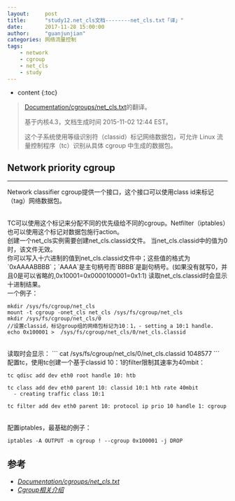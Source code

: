 ```yaml
---
layout:     post
title:      "study12.net_cls文档--------net_cls.txt「译」"
date:       2017-11-28 15:00:00 
author:     "guanjunjian"
categories: 网络流量控制
tags:
    - network
    - cgroup
    - net_cls
    - study
---
```


* content
{:toc}

>
> [Documentation/cgroups/net_cls.txt](https://www.mjmwired.net/kernel/Documentation/cgroups/net_cls.txt)的翻译。
>
> 基于内核4.3，文档生成时间 2015-11-02 12:44 EST。
> 
> 这个子系统使用等级识别符（classid）标记网络数据包，可允许 Linux 流量控制程序（tc）识别从具体 cgroup 中生成的数据包。
>
 



## Network priority cgroup

-----------------------------------

Network classifier cgroup提供一个接口，这个接口可以使用class id来标记（tag）网络数据包。

<br/>
TC可以使用这个标记来分配不同的优先级给不同的cgroup。Netfilter（iptables）也可以使用这个标记对数据包施行action。

<br/>
创建一个net_cls实例需要创建net_cls.classid文件。
当net_cls.classid中的值为0时，该文件无效。

<br/>
你可以写入十六进制的值到net_cls.classid文件中；这些值的格式为`0xAAAABBBB`；`AAAA`是主句柄号而`BBBB`是副句柄号。(如果没有就写0，并且0是可以省略的,0x10001=0x0000100001=0x1:1)
读取net_cls.classid时会显示十进制结果。

<br/>
一个例子：

```
mkdir /sys/fs/cgroup/net_cls
mount -t cgroup -onet_cls net_cls /sys/fs/cgroup/net_cls
mkdir /sys/fs/cgroup/net_cls/0
//设置classid，标记group组的网络包标记为10：1，- setting a 10:1 handle.
echo 0x100001 >  /sys/fs/cgroup/net_cls/0/net_cls.classid  		
```

<br/>
读取时会显示：
```
cat /sys/fs/cgroup/net_cls/0/net_cls.classid
1048577
```

<br/>
配置tc，使用tc创建一个基于classid 10：1的filter限制其速率为40mbit：

```
tc qdisc add dev eth0 root handle 10: htb

tc class add dev eth0 parent 10: classid 10:1 htb rate 40mbit 
  - creating traffic class 10:1

tc filter add dev eth0 parent 10: protocol ip prio 10 handle 1: cgroup
```

<br/>
配置iptables，最基础的例子：

```
iptables -A OUTPUT -m cgroup ! --cgroup 0x100001 -j DROP
```


## 参考

* *[Documentation/cgroups/net_cls.txt](https://www.mjmwired.net/kernel/Documentation/cgroups/net_cls.txt)*
* *[Cgroup相关介绍](http://www.aboutyun.com/thread-5891-1-1.html)*

